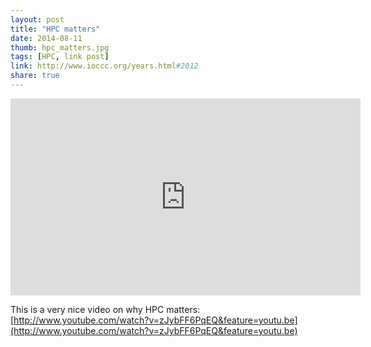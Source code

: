 ```yaml
---
layout: post
title: "HPC matters"
date: 2014-08-11
thumb: hpc_matters.jpg
tags: [HPC, link post]
link: http://www.ioccc.org/years.html#2012
share: true
---
```


<script src="https://ajax.googleapis.com/ajax/libs/jquery/1.10.2/jquery.min.js"></script>
<script src="https://techblog.lankes.org/assets/js/jquery.fitvids.js"></script>
<script>
	$(".container").fitVids();
</script>
<iframe width="560" height="315" src="https://www.youtube.com/embed/zJybFF6PqEQ?autoplay=1" frameborder="0"> </iframe>

This is a very nice video on why HPC matters: [http://www.youtube.com/watch?v=zJybFF6PqEQ&feature=youtu.be](http://www.youtube.com/watch?v=zJybFF6PqEQ&feature=youtu.be)
